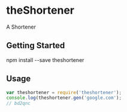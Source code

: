 # theShortener

A Shortener

## Getting Started

npm install --save theshortener

## Usage
```javascript
var theshortener = require('theshortener');
console.log(theshortener.gen('google.com');
// bd2qnc
```
